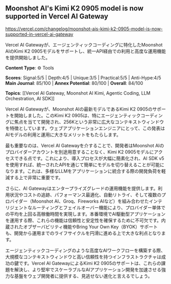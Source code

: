 ## Moonshot AI's Kimi K2 0905 model is now supported in Vercel AI Gateway

https://vercel.com/changelog/moonshot-ais-kimi-k2-0905-model-is-now-supported-in-vercel-ai-gateway

Vercel AI Gatewayが、エージェンティックコーディングに特化したMoonshot AIのKimi K2 0905モデルをサポートし、統一API経由での利用と高度な運用機能を提供開始しました。

**Content Type**: ⚙️ Tools

**Scores**: Signal:5/5 | Depth:4/5 | Unique:3/5 | Practical:5/5 | Anti-Hype:4/5
**Main Journal**: 85/100 | **Annex Potential**: 80/100 | **Overall**: 84/100

**Topics**: [[Vercel AI Gateway, Moonshot AI Kimi, Agentic Coding, LLM Orchestration, AI SDK]]

Vercel AI Gatewayが、Moonshot AIの最新モデルであるKimi K2 0905のサポートを開始しました。このKimi K2 0905は、特にエージェンティックコーディングに焦点を当てて開発され、256Kという非常に広大なコンテキストウィンドウを特徴としています。ウェブアプリケーションエンジニアにとって、この発表はAIモデルの利用と運用に大きなメリットをもたらします。

最も重要なのは、Vercel AI Gatewayを介することで、開発者はMoonshot AIのプロバイダーアカウントを別途用意することなく、Kimi K2 0905モデルにアクセスできる点です。これにより、導入プロセスが大幅に簡素化され、AI SDK v5を使用すれば、統一されたAPIを通じて簡単にモデルを切り替えることが可能になります。これは、多様なLLMをアプリケーションに統合する際の開発負荷を軽減する上で非常に重要です。

さらに、AI Gatewayはエンタープライズグレードの運用機能を提供します。利用状況やコストの追跡、パフォーマンス最適化、自動リトライ、そして複数のプロバイダー（Moonshot AI、Groq、Fireworks AIなど）を組み合わせたインテリジェントなルーティングとフェイルオーバー機能により、プロバイダー単体での平均を上回る高稼働時間を実現します。本番環境でAI駆動型アプリケーションを運用する際、これらの機能は信頼性と安定性を確保するために不可欠です。内蔵されたオブザーバビリティ機能やBring Your Own Key（BYOK）サポートも、開発から運用までのライフサイクルを円滑に進める上で大きな利点となります。

エージェンティックコーディングのような高度なAIワークフローを構築する際、大規模なコンテキストウィンドウと高い信頼性を持つインフラストラクチャは成功の鍵です。Vercel AI GatewayによるKimi K2 0905のサポートは、これらの課題を解決し、より堅牢でスケーラブルなAIアプリケーション開発を加速させる強力な基盤をウェブ開発者に提供する、見逃せない進化と言えるでしょう。